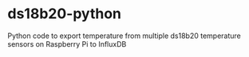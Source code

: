 # ds18b20-python
Python code to export temperature from multiple ds18b20 temperature sensors on Raspberry Pi to InfluxDB
